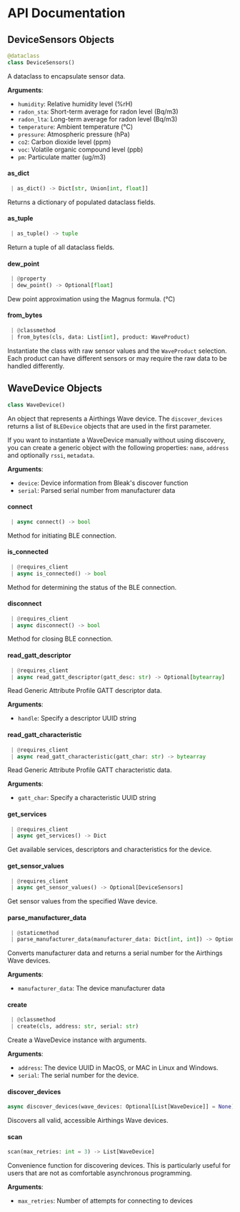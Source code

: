 # API Documentation

<a name="wave_reader.wave.DeviceSensors"></a>
## DeviceSensors Objects

```python
@dataclass
class DeviceSensors()
```

A dataclass to encapsulate sensor data.

**Arguments**:

- `humidity`: Relative humidity level (%rH)
- `radon_sta`: Short-term average for radon level (Bq/m3)
- `radon_lta`: Long-term average for radon level (Bq/m3)
- `temperature`: Ambient temperature (°C)
- `pressure`: Atmospheric pressure (hPa)
- `co2`: Carbon dioxide level (ppm)
- `voc`: Volatile organic compound level (ppb)
- `pm`: Particulate matter (ug/m3)

<a name="wave_reader.wave.DeviceSensors.as_dict"></a>
#### as\_dict

```python
 | as_dict() -> Dict[str, Union[int, float]]
```

Returns a dictionary of populated dataclass fields.

<a name="wave_reader.wave.DeviceSensors.as_tuple"></a>
#### as\_tuple

```python
 | as_tuple() -> tuple
```

Return a tuple of all dataclass fields.

<a name="wave_reader.wave.DeviceSensors.dew_point"></a>
#### dew\_point

```python
 | @property
 | dew_point() -> Optional[float]
```

Dew point approximation using the Magnus formula. (°C)

<a name="wave_reader.wave.DeviceSensors.from_bytes"></a>
#### from\_bytes

```python
 | @classmethod
 | from_bytes(cls, data: List[int], product: WaveProduct)
```

Instantiate the class with raw sensor values and the ``WaveProduct``
selection. Each product can have different sensors or may require the
raw data to be handled differently.

<a name="wave_reader.wave.WaveDevice"></a>
## WaveDevice Objects

```python
class WaveDevice()
```

An object that represents a Airthings Wave device. The
``discover_devices`` returns a list of ``BLEDevice`` objects
that are used in the first parameter.

If you want to instantiate a WaveDevice manually without using
discovery, you can create a generic object with the following
properties: ``name``, ``address`` and optionally ``rssi``, ``metadata``.

**Arguments**:

- `device`: Device information from Bleak's discover function
- `serial`: Parsed serial number from manufacturer data

<a name="wave_reader.wave.WaveDevice.connect"></a>
#### connect

```python
 | async connect() -> bool
```

Method for initiating BLE connection.

<a name="wave_reader.wave.WaveDevice.is_connected"></a>
#### is\_connected

```python
 | @requires_client
 | async is_connected() -> bool
```

Method for determining the status of the BLE connection.

<a name="wave_reader.wave.WaveDevice.disconnect"></a>
#### disconnect

```python
 | @requires_client
 | async disconnect() -> bool
```

Method for closing BLE connection.

<a name="wave_reader.wave.WaveDevice.read_gatt_descriptor"></a>
#### read\_gatt\_descriptor

```python
 | @requires_client
 | async read_gatt_descriptor(gatt_desc: str) -> Optional[bytearray]
```

Read Generic Attribute Profile GATT descriptor data.

**Arguments**:

- `handle`: Specify a descriptor UUID string

<a name="wave_reader.wave.WaveDevice.read_gatt_characteristic"></a>
#### read\_gatt\_characteristic

```python
 | @requires_client
 | async read_gatt_characteristic(gatt_char: str) -> bytearray
```

Read Generic Attribute Profile GATT characteristic data.

**Arguments**:

- `gatt_char`: Specify a characteristic UUID string

<a name="wave_reader.wave.WaveDevice.get_services"></a>
#### get\_services

```python
 | @requires_client
 | async get_services() -> Dict
```

Get available services, descriptors and characteristics for the device.

<a name="wave_reader.wave.WaveDevice.get_sensor_values"></a>
#### get\_sensor\_values

```python
 | @requires_client
 | async get_sensor_values() -> Optional[DeviceSensors]
```

Get sensor values from the specified Wave device.

<a name="wave_reader.wave.WaveDevice.parse_manufacturer_data"></a>
#### parse\_manufacturer\_data

```python
 | @staticmethod
 | parse_manufacturer_data(manufacturer_data: Dict[int, int]) -> Optional[str]
```

Converts manufacturer data and returns a serial number for the
Airthings Wave devices.

**Arguments**:

- `manufacturer_data`: The device manufacturer data

<a name="wave_reader.wave.WaveDevice.create"></a>
#### create

```python
 | @classmethod
 | create(cls, address: str, serial: str)
```

Create a WaveDevice instance with arguments.

**Arguments**:

- `address`: The device UUID in MacOS, or MAC in Linux and Windows.
- `serial`: The serial number for the device.

<a name="wave_reader.wave.discover_devices"></a>
#### discover\_devices

```python
async discover_devices(wave_devices: Optional[List[WaveDevice]] = None) -> List[WaveDevice]
```

Discovers all valid, accessible Airthings Wave devices.

<a name="wave_reader.wave.scan"></a>
#### scan

```python
scan(max_retries: int = 3) -> List[WaveDevice]
```

Convenience function for discovering devices. This is particularly useful
for users that are not as comfortable asynchronous programming.

**Arguments**:

- `max_retries`: Number of attempts for connecting to devices
